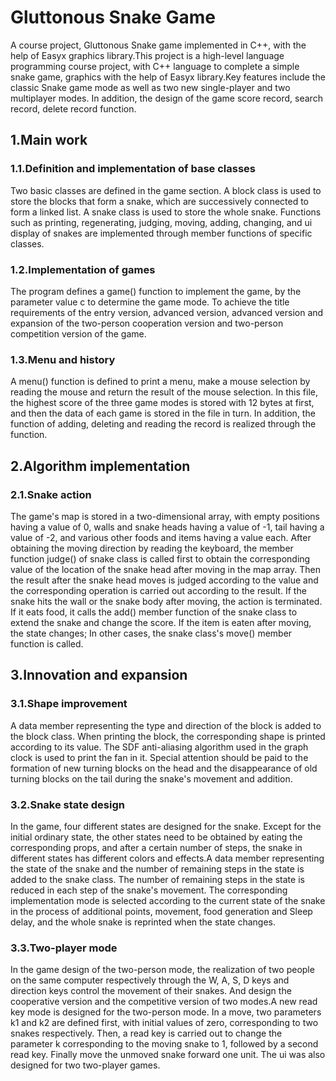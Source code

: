 # Gluttonous Snake Game

A course project, Gluttonous Snake  game implemented in C++, with the help of Easyx graphics library.This project is a high-level language programming course project, with C++ language to complete a simple snake game, graphics with the help of Easyx library.Key features include the classic Snake game mode as well as two new single-player and two multiplayer modes. In addition, the design of the game score record, search record, delete record function.

## 1.Main work

### 1.1.Definition and implementation of base classes

Two basic classes are defined in the game section. A block class is used to store the blocks that form a snake, which are successively connected to form a linked list. A snake class is used to store the whole snake. Functions such as printing, regenerating, judging, moving, adding, changing, and ui display of snakes are implemented through member functions of specific classes.

### 1.2.Implementation of games

The program defines a game() function to implement the game, by the parameter value c to determine the game mode. To achieve the title requirements of the entry version, advanced version, advanced version and expansion of the two-person cooperation version and two-person competition version of the game.

### 1.3.Menu and history

A menu() function is defined to print a menu, make a mouse selection by reading the mouse and return the result of the mouse selection. In this file, the highest score of the three game modes is stored with 12 bytes at first, and then the data of each game is stored in the file in turn. In addition, the function of adding, deleting and reading the record is realized through the function.

## 2.Algorithm implementation

### 2.1.Snake action

The game's map is stored in a two-dimensional array, with empty positions having a value of 0, walls and snake heads having a value of -1, tail having a value of -2, and various other foods and items having a value each. After obtaining the moving direction by reading the keyboard, the member function judge() of snake class is called first to obtain the corresponding value of the location of the snake head after moving in the map array. Then the result after the snake head moves is judged according to the value and the corresponding operation is carried out according to the result. If the snake hits the wall or the snake body after moving, the action is terminated. If it eats food, it calls the add() member function of the snake class to extend the snake and change the score. If the item is eaten after moving, the state changes; In other cases, the snake class's move() member function is called.
## 3.Innovation and expansion

### 3.1.Shape improvement

A data member representing the type and direction of the block is added to the block class. When printing the block, the corresponding shape is printed according to its value. The SDF anti-aliasing algorithm used in the graph clock is used to print the fan in it. Special attention should be paid to the formation of new turning blocks on the head and the disappearance of old turning blocks on the tail during the snake's movement and addition.

### 3.2.Snake state design

In the game, four different states are designed for the snake. Except for the initial ordinary state, the other states need to be obtained by eating the corresponding props, and after a certain number of steps, the snake in different states has different colors and effects.A data member representing the state of the snake and the number of remaining steps in the state is added to the snake class. The number of remaining steps in the state is reduced in each step of the snake's movement. The corresponding implementation mode is selected according to the current state of the snake in the process of additional points, movement, food generation and Sleep delay, and the whole snake is reprinted when the state changes.

### 3.3.Two-player mode

In the game design of the two-person mode, the realization of two people on the same computer respectively through the W, A, S, D keys and direction keys control the movement of their snakes. And design the cooperative version and the competitive version of two modes.A new read key mode is designed for the two-person mode. In a move, two parameters k1 and k2 are defined first, with initial values of zero, corresponding to two snakes respectively. Then, a read key is carried out to change the parameter k corresponding to the moving snake to 1, followed by a second read key. Finally move the unmoved snake forward one unit. The ui was also designed for two two-player games.
